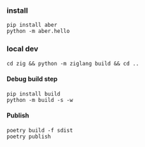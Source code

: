 ### install

```
pip install aber
python -m aber.hello
```

### local dev

```
cd zig && python -m ziglang build && cd ..
```

#### Debug build step
```
pip install build
python -m build -s -w
```

#### Publish

```
poetry build -f sdist
poetry publish
```
